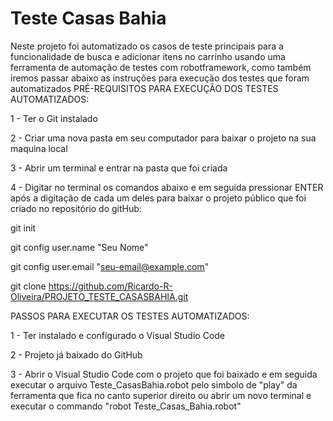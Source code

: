 # Teste Casas Bahia
Neste projeto foi automatizado os casos de teste principais para a funcionalidade de busca e adicionar itens no carrinho usando uma ferramenta de automação de testes com robotframework, como também iremos passar abaixo as instruções para execução dos testes  que foram automatizados 
PRÉ-REQUISITOS PARA EXECUÇÃO DOS TESTES AUTOMATIZADOS:

1 - Ter o Git instalado

2 - Criar uma nova pasta em seu computador para baixar o projeto na sua maquina local

3 - Abrir um terminal e entrar na pasta que foi criada

4 - Digitar no terminal os comandos abaixo e em seguida pressionar ENTER após a digitação de cada um deles  para baixar o projeto público que foi criado no repositório do gitHub:

git init

git config user.name "Seu Nome"

git config user.email "seu-email@example.com"

git clone https://github.com/Ricardo-R-Oliveira/PROJETO_TESTE_CASASBAHIA.git


PASSOS PARA EXECUTAR OS TESTES AUTOMATIZADOS:

1 - Ter instalado e configurado o Visual Studio Code

2 - Projeto já baixado do GitHub

3 - Abrir o Visual Studio Code com o projeto que foi baixado e em seguida executar o arquivo Teste_CasasBahia.robot pelo simbolo de "play" da ferramenta que fica no canto superior direito ou abrir um novo terminal e executar o commando "robot Teste_Casas_Bahia.robot"
